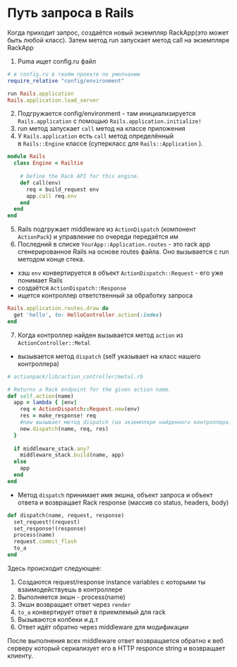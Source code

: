 # Путь запроса в Rails

Когда приходит запрос, создаётся новый экземпляр RackApp(это может быть любой класс). Затем метод run запускает метод call на экземпляре RackApp

1. Puma ищет config.ru файл
```rb
# в config.ru в твоём проекте по умолчанию
require_relative "config/environment"

run Rails.application
Rails.application.load_server
```
2. Подгружается config/environment - там инициализируется `Rails.application` с помощью `Rails.application.initialize!`
3. run метод запускает `call` метод на классе приложения
4. У `Rails.application` есть `call` метод определённый в `Rails::Engine` классе (суперкласс для `Rails::Application` ).
```rb
module Rails
  class Engine < Railtie
  
    # Define the Rack API for this engine.
    def call(env)
      req = build_request env
      app.call req.env
    end
  end
end
```
5. Rails подгружает middleware из `ActionDispatch` (компонент `ActionPack`) и управление по очереди передаётся им
6. Последний в списке `YourApp::Application.routes`  - это rack app сгенерированное Rails на основе routes файла. Оно вызывается с run методом  конце стека.
  - хэш `env` конвертируется в объект `ActionDispatch::Request` - его уже понимает Rails
  - создаётся `ActionDispatch::Response`
  - ищется контроллер ответственный за обработку запроса
```rb
Rails.application.routes.draw do
  get 'hello', to: HelloController.action(:index)
end
```

7. Когда контроллер найден вызывается метод `action` из `ActionController::Metal` 
  - вызывается метод `dispatch` (self указывает на класс нашего контроллера)
  ```rb
  # actionpack/lib/action_controller/metal.rb

  # Returns a Rack endpoint for the given action name.
  def self.action(name)
    app = lambda { |env|
      req = ActionDispatch::Request.new(env)
      res = make_response! req
      #new вызывает метод dispatch (на экземпляре найденного контроллера)
      new.dispatch(name, req, res)
    }
    
    if middleware_stack.any?
      middleware_stack.build(name, app)
    else
      app
    end
  end
  ```
  - Метод `dispatch` принимает имя экшна, объект запроса и объект ответа и возвращает Rack response (массив со status, headers, body)
  ```rb
  def dispatch(name, request, response)
    set_request!(request)
    set_response!(response)
    process(name)
    request.commit_flash
    to_a
  end
  ```
Здесь происходит следующее:

1. Создаются request/response instance variables с которыми ты взаимодействуешь в контроллере
2. Выполняется экшн - process(name)
3. Экшн возвращает ответ через `render` 
4. `to_a` конвертирует ответ в приемлемый для rack
5. Вызываются колбеки и.д.т
6. Ответ идёт обратно через middleware для модификации 

После выполнения всех middleware ответ возвращается обратно к веб серверу который сериализует его в HTTP responce string и возвращает клиенту.
